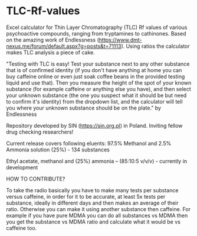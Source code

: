 # TLC-Rf-values
Excel calculator for Thin Layer Chromatography (TLC) Rf values of various psychoactive compounds, ranging from tryptamines to cathinones. Based on the amazing work of Endlessness (https://www.dmt-nexus.me/forum/default.aspx?g=posts&t=71113). Using ratios the calculator makes TLC analysis a piece of cake.

"Testing with TLC is easy! Test your substance next to any other substance that is of confirmed identity (if you don't have anything at home you can buy caffeine online or even just soak coffee beans in the provided testing liquid and use that). Then you measure the height of the spot of your known substance (for example caffeine or anything else you have), and then select your unknown substance (the one you suspect what it should be but need to confirm it's identity) from the dropdown list, and the calculator will tell you where your unknown substance should be on the plate." by Endlessness

Repository developed by SIN (https://sin.org.pl) in Poland. Inviting fellow drug checking researchers!

Current release covers following eluents:
97.5% Methanol and 2.5% Ammonia solution (25%) - 134 substances

Ethyl acetate, methanol and (25%) ammonia – (85:10:5 v/v/v) - currently in development

HOW TO CONTRIBUTE?

To take the radio basically you have to make many tests per substance versus caffeine, in order for it to be accurate, at least 5x tests per substance, ideally in different days and then makes an average of their ratio. Otherwise you can make it using another substance then caffeine. For example if you have pure MDMA you can do all substances vs MDMA then you get the substance vs MDMA ratio and calculate what it would be vs caffeine too.
